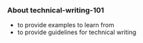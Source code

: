 ### About technical-writing-101

+ to provide examples to learn from
+ to provide guidelines for technical writing
